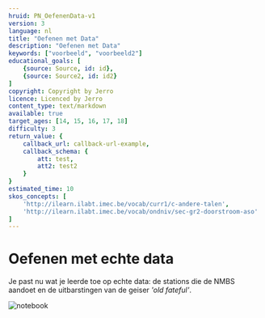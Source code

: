 ```yaml
---
hruid: PN_OefenenData-v1
version: 3
language: nl
title: "Oefenen met Data"
description: "Oefenen met Data"
keywords: ["voorbeeld", "voorbeeld2"]
educational_goals: [
    {source: Source, id: id}, 
    {source: Source2, id: id2}
]
copyright: Copyright by Jerro
licence: Licenced by Jerro
content_type: text/markdown
available: true
target_ages: [14, 15, 16, 17, 18]
difficulty: 3
return_value: {
    callback_url: callback-url-example,
    callback_schema: {
        att: test,
        att2: test2
    }
}
estimated_time: 10
skos_concepts: [
    'http://ilearn.ilabt.imec.be/vocab/curr1/c-andere-talen', 
    'http://ilearn.ilabt.imec.be/vocab/ondniv/sec-gr2-doorstroom-aso'
]
---
```

# Oefenen met echte data
Je past nu wat je leerde toe op echte data: de stations die de NMBS aandoet en de uitbarstingen van de geiser *'old fateful'*.

![notebook](@learning-object/PN_OefenenDataM-v1/nl/1)
